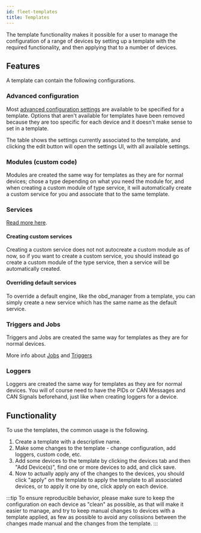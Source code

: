 ```yaml
---
id: fleet-templates
title: Templates
---
```


The template functionality makes it possible for a user to manage the configuration of a range of devices by setting up a template with the required functionality, and then applying that to a number of devices.

## Features
A template can contain the following configurations.

### Advanced configuration
Most [advanced configuration settings](/cloud/configuration/index.md) are available to be specified for a template. Options that aren't available for templates have been removed because they are too specific for each device and it doesn't make sense to set in a template.

The table shows the settings currently associated to the template, and clicking the edit button will open the settings UI, with all available settings.

### Modules (custom code)
Modules are created the same way for templates as they are for normal devices; chose a type depending on what you need the module for, and when creating a custom module of type service, it will automatically create a custom service for you and associate that to the same template.

### Services
[Read more here](/guides/services/index.md).

#### Creating custom services
Creating a custom service does not not autocreate a custom module as of now, so if you want to create a custom service, you should instead go create a custom module of the type service, then a service will be automatically created.

#### Overriding default services
To override a default engine, like the obd_manager from a template, you can simply create a new service which has the same name as the default service.

### Triggers and Jobs
Triggers and Jobs are created the same way for templates as they are for normal devices.

More info about [Jobs](/cloud/jobs.md) and [Triggers](/cloud/triggers.md)

### Loggers
Loggers are created the same way for templates as they are for normal devices. You will of course need to have the PIDs or CAN Messages and CAN Signals beforehand, just like when creating loggers for a device.

## Functionality

To use the templates, the common usage is the following.

1. Create a template with a descriptive name.
2. Make some changes to the template - change configuration, add loggers, custom code, etc.
3. Add some devices to the template by clicking the devices tab and then "Add Device(s)", find one or more devices to add, and click save.
4. Now to actually apply any of the changes to the devices, you should click "apply" on the template to apply the template to all associated devices, or to apply it one by one, click apply on each device.

:::tip
To ensure reproducible behavior, please make sure to keep the configuration on each device as "clean" as possible, as that will make it easier to manage, and try to keep manual changes to devices with a template applied, as few as possible to avoid any colissions between the changes made manual and the changes from the template.
:::